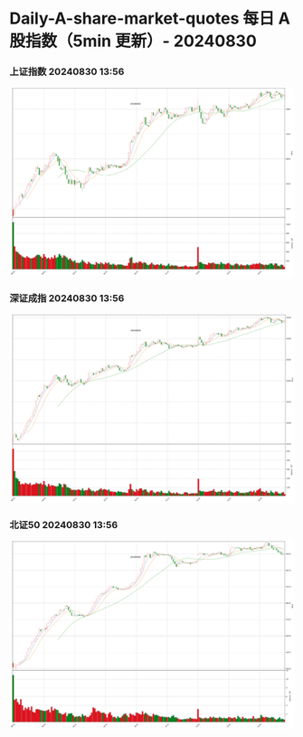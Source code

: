 
# Daily-A-share-market-quotes 每日 A 股指数（5min 更新）- 20240830

### 上证指数 20240830 13:56
![](./fig/2024/8/20240830-sh000001.png)

### 深证成指 20240830 13:56
![](./fig/2024/8/20240830-sz399001.png)

### 北证50 20240830 13:56
![](./fig/2024/8/20240830-bj899050.png)
